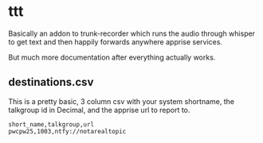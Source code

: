 # ttt
Basically an addon to trunk-recorder which runs the audio through whisper to get text and then happily forwards anywhere apprise services.

But much more documentation after everything actually works.

## destinations.csv
This is a pretty basic, 3 column csv with your system shortname, the talkgroup id in Decimal, and the apprise url to report to. 

```csv
short_name,talkgroup,url
pwcpw25,1003,ntfy://notarealtopic
```